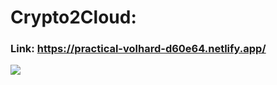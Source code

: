 # Сrypto2Cloud:
### Link: https://practical-volhard-d60e64.netlify.app/

<img src="https://i.ibb.co/svFkHSX/7.png">